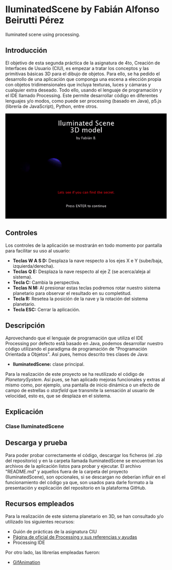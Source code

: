 # IluminatedScene by Fabián Alfonso Beirutti Pérez
Iluminated scene using processing.

## Introducción
El objetivo de esta segunda práctica de la asignatura de 4to, Creación de Interfaces de Usuario (CIU), es empezar a tratar los conceptos y las primitivas básicas 3D para el dibujo de objetos. Para ello, se ha pedido el desarrollo de una aplicación que componga una escena a elección propia con objetos tridimensionales que incluya texturas, luces y cámaras y cualquier extra deseado. Todo ello, usando el lenguaje de programación y el IDE llamado Processing. Este permite desarrollar código en diferentes lenguajes y/o modos, como puede ser processing (basado en Java), p5.js (librería de JavaScript), Python, entre otros.
<p align="center"><img src="/iluminatedSceneGif.gif" alt="Iluminated scene using processing"></img></p>

## Controles
Los controles de la aplicación se mostrarán en todo momento por pantalla para facilitar su uso al usuario:
- **Teclas W A S D:** Desplaza la nave respecto a los ejes X e Y (sube/baja, izquierda/derecha).
- **Teclas Q E:** Desplaza la nave respecto al eje Z (se acerca/aleja al sistema).
- **Tecla C:** Cambia la perspectiva.
- **Teclas N M:** Al presionar estas teclas podremos rotar nuestro sistema planetario para observar el resultado en su completitud.
- **Tecla R:** Resetea la posición de la nave y la rotación del sistema planetario.
- **Tecla ESC:** Cerrar la aplicación.

## Descripción
Aprovechando que el lenguaje de programación que utiliza el IDE Processing por defecto está basado en Java, podemos desarrollar nuestro código utilizando el paradigma de programación de "Programación Orientada a Objetos". Así pues, hemos descrito tres clases de Java:
- **IluminatedScene:** clase principal.

Para la realización de este proyecto se ha reutilizado el código de *PlanetarySystem*. Así pues, se han aplicado mejoras funcionales y extras al mismo como, por ejemplo, una pantalla de inicio dinámica o un efecto de campo de estrellas o *starfield* que transmite la sensación al usuario de velocidad, esto es, que se desplaza en el sistema.

## Explicación
### Clase IluminatedScene

## Descarga y prueba
Para poder probar correctamente el código, descargar los ficheros (el .zip del repositorio) y en la carpeta llamada IluminatedScene se encuentran los archivos de la aplicación listos para probar y ejecutar. El archivo "README.md" y aquellos fuera de la carpeta del proyecto (IluminatedScene), son opcionales, si se descargan no deberían influir en el funcionamiento del código ya que, son usados para darle formato a la presentación y explicación del repositorio en la plataforma GitHub.

## Recursos empleados
Para la realización de este sistema planetario en 3D, se han consultado y/o utilizado los siguientes recursos:
* Guión de prácticas de la asignatura CIU
* <a href="https://processing.org">Página de oficial de Processing y sus referencias y ayudas</a>
* Processing IDE

Por otro lado, las librerías empleadas fueron:
* <a href="https://github.com/extrapixel/gif-animation">GifAnimation</a>
